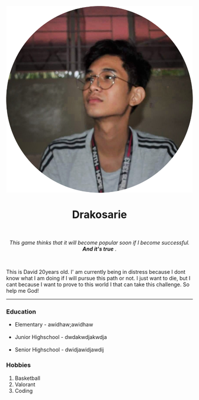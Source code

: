 <!DOCTYPE html>
<html lang="en" dir="ltr">

<head>
  <meta charset="utf-8">
  <title> 🤨David's Personal Site </title>
</head>

<body>
  <center>
    <img src="Images/david's.png" alt="Borito Cat">
    <h1>Drakosarie</h1> <br>
    <p><em>This game thinks that it will become popular soon if I become successful. <strong>And it's true</strong> .</em></p>
    <br>
  </center>
  <p>
    This is David 20years old. I' am currently being in distress because I dont know what I am doing if I
    will pursue this path or not. I just want to die, but I cant because I want to prove to this world I
    that can take this challenge. So help me God!
  </p>
  <hr>
  <h3>Education</h3>
  <ul>
    <li>Elementary - awidhaw;awidhaw  </li><br>
    <li>Junior Highschool - dwdakwdjakwdja </li><br>
    <li>Senior Highschool - dwidjawidjawdij
    </li>
  </ul>
  <h3>Hobbies</h3>
  <ol>
    <li>Basketball</li>
    <li>Valorant</li>
    <li>Coding</li>
  </ol>
</body>

</html>
